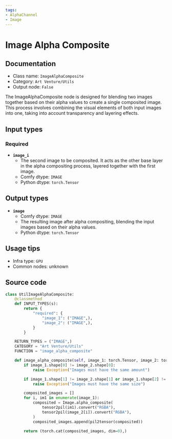 ```yaml
---
tags:
- AlphaChannel
- Image
---
```


# Image Alpha Composite
## Documentation
- Class name: `ImageAlphaComposite`
- Category: `Art Venture/Utils`
- Output node: `False`

The ImageAlphaComposite node is designed for blending two images together based on their alpha values to create a single composited image. This process involves combining the visual elements of both input images into one, taking into account transparency and layering effects.
## Input types
### Required
- **`image_i`**
    - The second image to be composited. It acts as the other base layer in the alpha compositing process, layered together with the first image.
    - Comfy dtype: `IMAGE`
    - Python dtype: `torch.Tensor`
## Output types
- **`image`**
    - Comfy dtype: `IMAGE`
    - The resulting image after alpha compositing, blending the input images based on their alpha values.
    - Python dtype: `torch.Tensor`
## Usage tips
- Infra type: `GPU`
- Common nodes: unknown


## Source code
```python
class UtilImageAlphaComposite:
    @classmethod
    def INPUT_TYPES(s):
        return {
            "required": {
                "image_1": ("IMAGE",),
                "image_2": ("IMAGE",),
            }
        }

    RETURN_TYPES = ("IMAGE",)
    CATEGORY = "Art Venture/Utils"
    FUNCTION = "image_alpha_composite"

    def image_alpha_composite(self, image_1: torch.Tensor, image_2: torch.Tensor):
        if image_1.shape[0] != image_2.shape[0]:
            raise Exception("Images must have the same amount")

        if image_1.shape[1] != image_2.shape[1] or image_1.shape[2] != image_2.shape[2]:
            raise Exception("Images must have the same size")

        composited_images = []
        for i, im1 in enumerate(image_1):
            composited = Image.alpha_composite(
                tensor2pil(im1).convert("RGBA"),
                tensor2pil(image_2[i]).convert("RGBA"),
            )
            composited_images.append(pil2tensor(composited))

        return (torch.cat(composited_images, dim=0),)

```

